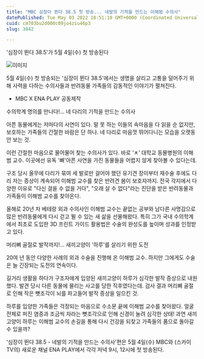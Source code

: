 ```yaml
---
title: "MBC 심장이 뛴다 38.5 첫 방송... 네발의 기적을 만드는 이해범 수의사"
datePublished: Tue May 03 2022 18:51:10 GMT+0000 (Coordinated Universal Time)
cuid: cm703bu2d000c09jo4ziu46p3
slug: 3842

---
```



'심장이 뛴다 38.5'가 5월 4일(수) 첫 방송된다

![이미지](https://cdn.hashnode.com/res/hashnode/image/upload/v1739254675865/f06425b8-9a43-4bc2-9974-0a08d4fcb70b.jpeg)

5월 4일(수) 첫 방송되는 '심장이 뛴다 38.5'에서는 생명을 살리고 고통을 덜어주기 위해 사력을 다하는 수의사들과 반려동물 가족들의 감동적인 이야기가 펼쳐진다.

* MBC X ENA PLAY 공동제작

수의학계 명의를 만나다!... 네 다리의 기적을 만드는 수의사

아픈 동물에게는 저마다의 사연이 있다. 말 못 하는 이들의 속마음을 다 읽을 순 없지만, 보호하는 가족들의 간절한 바람은 단 하나. 네 다리로 마음껏 뛰어다니는 모습을 오랫동안 보는 것.

이런 간절한 마음으로 물어물어 찾는 수의사가 있다. 바로 ‘ㅊ’ 대학교 동물병원의 이해범 교수. 이곳에선 유독 '뼈'아픈 사연을 가진 동물들을 어렵지 않게 찾아볼 수 있다는데.

구조 당시 올무에 다리가 묶여 세 발로만 걸어야 했던 유기견 장미부터 재수술 후에도 다리 저는 증상이 계속되어 이해범 교수를 찾은 반려견 봄이 보호자까지. 전국 각지에서 다양한 이유로 "다신 걸을 수 없을 거다", "오래 살 수 없다"라는 진단을 받은 반려동물과 가족들이 이해범 교수를 찾아온다.

올해로 20년 차 베테랑 외과 수의사인 이해범 교수는 끝없는 공부와 남다른 사명감으로 많은 반려동물에게 다시 걷고 뛸 수 있는 새 삶을 선물해왔다. 특히 그가 국내 수의학계에서 최초로 도입한 3D 프린트 가이드 활용법은 수술의 완성도를 높이며 성과를 인정받고 있다.

머리뼈 골절로 발작까지!... 새끼고양이 '하루'를 살리기 위한 도전

20여 년 동안 다양한 사례의 외과 수술을 진행해 온 이해범 교수. 하지만 그에게도 수술은 늘 긴장되는 도전의 연속이다.

길거리 생활을 하다가 구조자에게 입양된 새끼고양이 하루가 심각한 발작 증상으로 내원했다. 발견 당시 다른 동물에 물리는 사고를 당한 직후였다는데. 검사 결과 머리뼈 골절로 인해 작은 뼛조각이 뇌를 파고들어 발작 증상을 일으킨 것.

하루를 입양한 가족들은 걱정되는 마음으로 수소문 끝에 이해범 교수를 찾아왔다. 얼굴 전체로 퍼진 염증과 조금씩 자라는 뼛조각으로 인해 신경이 눌려 심각한 상태! 과연 새끼고양이 하루는 이해범 교수의 손길을 통해 다시 건강을 되찾고 가족들의 품으로 돌아갈 수 있을까?

'심장이 뛴다 38.5 - 네발의 기적을 만드는 수의사'편은 5월 4일(수) MBC와 (스카이TV의) 새로운 채널 ENA PLAY에서 각각 저녁 9시, 12시에 첫 방송된다.